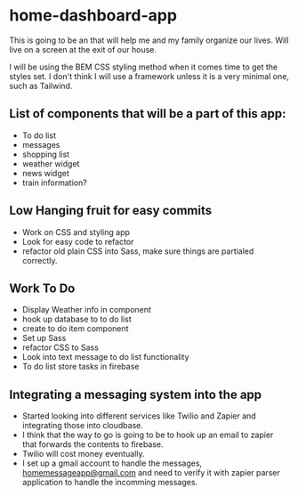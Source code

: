 # home-dashboard-app

This is going to be an that will help me and my family organize our lives. Will live on a screen at the exit of our house.

I will be using the BEM CSS styling method when it comes time to get the styles set. I don't think I will use a framework unless it is a very minimal one, such as Tailwind.

## List of components that will be a part of this app:

* To do list
* messages
* shopping list
* weather widget
* news widget
* train information?

## Low Hanging fruit for easy commits

* Work on CSS and styling app
* Look for easy code to refactor
* refactor old plain CSS into Sass, make sure things are partialed correctly.

## Work To Do

* Display Weather info in component
* hook up database to to do list
* create to do item component
* Set up Sass
* refactor CSS to Sass
* Look into text message to do list functionality
* To do list store tasks in firebase

## Integrating a messaging system into the app

* Started looking into different services like Twilio and Zapier and integrating those into cloudbase.
* I think that the way to go is going to be to hook up an email to zapier that forwards the contents to firebase.
* Twilio will cost money eventually.
* I set up a gmail account to handle the messages, homemessageapp@gmail.com and need to verify it with zapier parser application to handle the incomming messages.